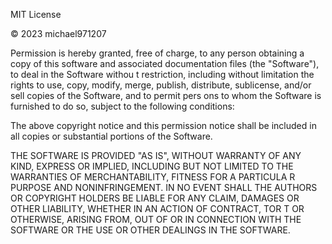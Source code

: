 MIT License

© 2023 michael971207

Permission is hereby granted, free of charge, to any person obtaining a copy of this software and associated documentation files (the "Software"), to deal in the Software withou
t restriction, including without limitation the rights to use, copy, modify, merge, publish, distribute, sublicense, and/or sell copies of the Software, and to permit pers
ons to whom the Software is furnished to do so, subject to the following conditions:

The above copyright notice and this permission notice shall be included in all copies or substantial portions of the Software.

THE SOFTWARE IS PROVIDED "AS IS", WITHOUT WARRANTY OF ANY KIND, EXPRESS OR IMPLIED, INCLUDING BUT NOT LIMITED TO THE WARRANTIES OF MERCHANTABILITY, FITNESS FOR A PARTICULA
R PURPOSE AND NONINFRINGEMENT. IN NO EVENT SHALL THE AUTHORS OR COPYRIGHT HOLDERS BE LIABLE FOR ANY CLAIM, DAMAGES OR OTHER LIABILITY, WHETHER IN AN ACTION OF CONTRACT, TOR
T OR OTHERWISE, ARISING FROM, OUT OF OR IN CONNECTION WITH THE SOFTWARE OR THE USE OR OTHER DEALINGS IN THE SOFTWARE.
